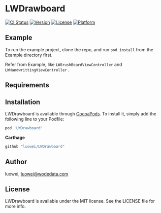 # LWDrawboard

[![CI Status](https://img.shields.io/travis/luowei/LWDrawboard.svg?style=flat)](https://travis-ci.org/luowei/LWDrawboard)
[![Version](https://img.shields.io/cocoapods/v/LWDrawboard.svg?style=flat)](https://cocoapods.org/pods/LWDrawboard)
[![License](https://img.shields.io/cocoapods/l/LWDrawboard.svg?style=flat)](https://cocoapods.org/pods/LWDrawboard)
[![Platform](https://img.shields.io/cocoapods/p/LWDrawboard.svg?style=flat)](https://cocoapods.org/pods/LWDrawboard)

## Example

To run the example project, clone the repo, and run `pod install` from the Example directory first.

Refer from Example, like `LWBrushBoardViewController` and `LWHandwrittingViewController` .

## Requirements

## Installation

LWDrawboard is available through [CocoaPods](https://cocoapods.org). To install
it, simply add the following line to your Podfile:

```ruby
pod 'LWDrawboard'
```

**Carthage**
```ruby
github "luowei/LWDrawboard"
```

## Author

luowei, luowei@wodedata.com

## License

LWDrawboard is available under the MIT license. See the LICENSE file for more info.
